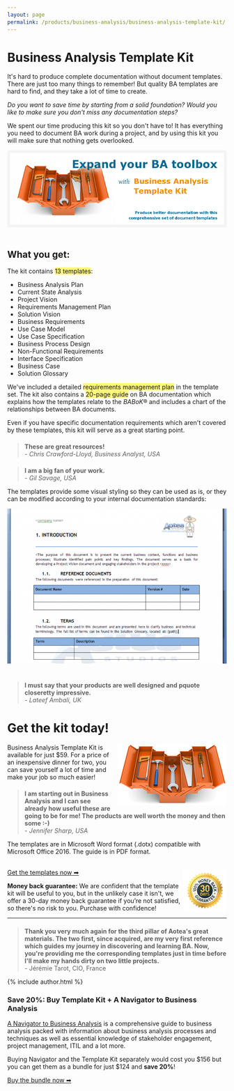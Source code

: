```yaml
---
layout: page
permalink: /products/business-analysis/business-analysis-template-kit/
---
```


# Business Analysis Template Kit

<style>
blockquote { margin-top: 1.5em; }
</style>

It's hard to produce complete documentation without document templates. There are just too many things to remember! But quality BA templates are hard to find, and they take a lot of time to create.

_Do you want to save time by starting from a solid foundation? Would you like to make sure you don't miss any documentation steps?_

We spent our time producing this kit so you don't have to! It has everything you need to document BA work during a project, and by using this kit you will make sure that nothing gets overlooked.

<img src = "/img/template-kit-slide1.png" /><br/><br/>

## What you get:

The kit contains <span style = "background-color: #fff77c">13 templates</span>:

<ul class = "check">
<li>Business Analysis Plan</li>
<li>Current State Analysis</li>
<li>Project Vision</li>
<li>Requirements Management Plan</li>
<li>Solution Vision</li>
<li>Business Requirements</li>
<li>Use Case Model</li>
<li>Use Case Specification</li>
<li>Business Process Design</li>
<li>Non-Functional Requirements</li>
<li>Interface Specification</li>
<li>Business Case</li>
<li>Solution Glossary</li>
</ul>

We've included a detailed <span style = "background-color: #fff77c">requirements management plan</span> in the template set. The kit also contains a <span style = "background-color: #fff77c">20-page guide</span> on BA documentation which explains how the templates relate to the _BABoK_® and includes a chart of the relationships between BA documents.

Even if you have specific documentation requirements which aren't covered by these templates, this kit will serve as a great starting point.

> **These are great resources!** <br/>- *Chris Crawford-Lloyd, Business Analyst, USA*

> **I am a big fan of your work.** <br/>- *Gil Savage, USA*

The templates provide some visual styling so they can be used as is, or they can be modified according to your internal documentation standards:

<img src = "/img/template-kit-sample.png" /><br/><br/>

> **I must say that your products are well designed and pquote closeretty impressive.** <br/>- *Lateef Ambali, UK*

# Get the kit today!

<img src = "/img/template-kit-image.png" style = "float: right; margin-left: 1em; border: 0" />

Business Analysis Template Kit is available for just $59. For a price of an inexpensive dinner for two, you can save yourself a lot of time and make your job so much easier!

> **I am starting out in Business Analysis and I can see already how useful these are going to be for me! The products are well worth the money and then some :-)** <br/>- *Jennifer Sharp, USA*

The templates are in Microsoft Word format (.dotx) compatible with Microsoft Office 2016. The guide is in PDF format.

<br/>
<a href = "https://getdpd.com/v2/cart/add/5365/16864/16001" class = "orange-button" style = "width: 90%; margin-left: auto; margin-right: auto"><span class = "main-text">Get the templates now ➡</span></a>

<img src="/img/guarantee-stamp-small.png" style="width: 100px; float: right; border: none" />

**Money back guarantee:** We are confident that the template kit will be useful to you, but in the unlikely case it isn't, we offer a 30-day money back guarantee if you’re not satisfied, so there's no risk to you. Purchase with confidence!

---

> **Thank you very much again for the third pillar of Aotea's great materials. The two first, since acquired, are my very first reference which guides my journey in discovering and learning BA. Now, you're providing me the corresponding templates just in time before I'll make my hands dirty on two little projects.** <br/>- Jérémie Tarot, CIO, France 

{% include author.html %}


### Save 20%: Buy Template Kit + A Navigator to Business Analysis

[A Navigator to Business Analysis](/products/business-analysis/business-analysis-navigator/ "A Navigator to Business Analysis") is a comprehensive guide to business analysis packed with information about business analysis processes and techniques as well as essential knowledge of stakeholder engagement, project management, ITIL and a lot more.

Buying Navigator and the Template Kit separately would cost you $156 but you can get them as a bundle for just $124 and **save 20%**!

<a href = "https://aoteastudios.dpdcart.com/cart/add?product_id=128481&method_id=137131" class = "grey-button" style = "width: 90%; margin-left: auto; margin-right: auto"><span class = "main-text">Buy the bundle now ➡</span></a>
